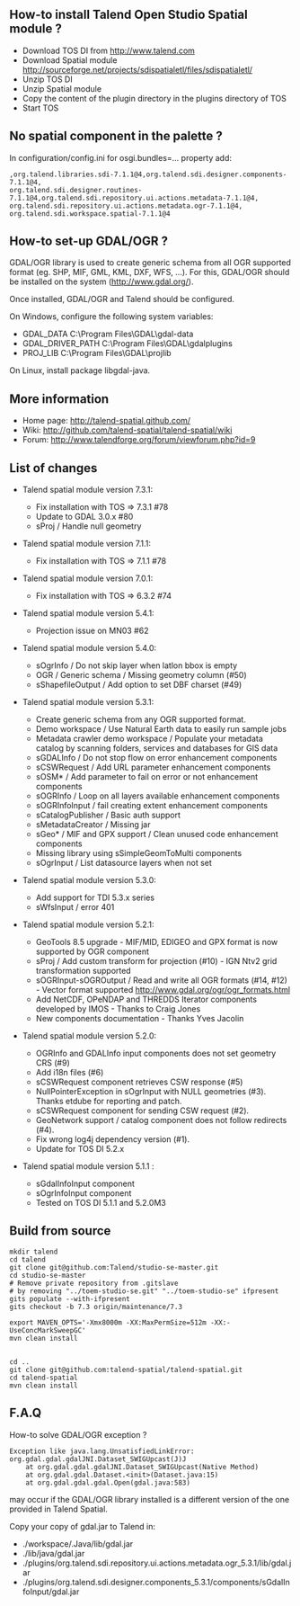 ## How-to install Talend Open Studio Spatial module ?

 * Download TOS DI from http://www.talend.com
 * Download Spatial module http://sourceforge.net/projects/sdispatialetl/files/sdispatialetl/
 * Unzip TOS DI
 * Unzip Spatial module
 * Copy the content of the plugin directory in the plugins directory of TOS
 * Start TOS

## No spatial component in the palette ?

In configuration/config.ini for osgi.bundles=... property add:

```
,org.talend.libraries.sdi-7.1.1@4,org.talend.sdi.designer.components-7.1.1@4,
org.talend.sdi.designer.routines-7.1.1@4,org.talend.sdi.repository.ui.actions.metadata-7.1.1@4,
org.talend.sdi.repository.ui.actions.metadata.ogr-7.1.1@4,
org.talend.sdi.workspace.spatial-7.1.1@4 
```


## How-to set-up GDAL/OGR ?

GDAL/OGR library is used to create generic schema from all OGR supported format
(eg. SHP, MIF, GML, KML, DXF, WFS, ...). For this, GDAL/OGR should be installed 
on the system (http://www.gdal.org/). 

Once installed, GDAL/OGR and Talend should be configured.

On Windows, configure the following system variables:
 * GDAL_DATA C:\Program Files\GDAL\gdal-data
 * GDAL_DRIVER_PATH C:\Program Files\GDAL\gdalplugins
 * PROJ_LIB C:\Program Files\GDAL\projlib


On Linux, install package libgdal-java.



## More information

 * Home page: http://talend-spatial.github.com/
 * Wiki: http://github.com/talend-spatial/talend-spatial/wiki
 * Forum: http://www.talendforge.org/forum/viewforum.php?id=9


## List of changes

* Talend spatial module version 7.3.1:
  * Fix installation with TOS => 7.3.1 #78
  * Update to GDAL 3.0.x #80
  * sProj / Handle null geometry

* Talend spatial module version 7.1.1:
  * Fix installation with TOS => 7.1.1 #78
  
* Talend spatial module version 7.0.1:
  * Fix installation with TOS => 6.3.2 #74

* Talend spatial module version 5.4.1:
  * Projection issue on MN03 #62
  
* Talend spatial module version 5.4.0:
  * sOgrInfo / Do not skip layer when latlon bbox is empty
  * OGR / Generic schema / Missing geometry column (#50)
  * sShapefileOutput / Add option to set DBF charset (#49)

* Talend spatial module version 5.3.1:
  * Create generic schema from any OGR supported format.
  * Demo workspace / Use Natural Earth data to easily run sample jobs
  * Metadata crawler demo workspace / Populate your metadata catalog by scanning folders, services and databases for GIS data
  * sGDALInfo / Do not stop flow on error enhancement components
  * sCSWRequest / Add URL parameter enhancement components
  * sOSM* / Add parameter to fail on error or not enhancement components
  * sOGRInfo / Loop on all layers available enhancement components
  * sOGRInfoInput / fail creating extent enhancement components
  * sCatalogPublisher / Basic auth support
  * sMetadataCreator / Missing jar
  * sGeo* / MIF and GPX support / Clean unused code enhancement components
  * Missing library using sSimpleGeomToMulti components
  * sOgrInput / List datasource layers when not set 

* Talend spatial module version 5.3.0:
  * Add support for TDI 5.3.x series
  * sWfsInput / error 401

* Talend spatial module version 5.2.1:
  * GeoTools 8.5 upgrade - MIF/MID, EDIGEO and GPX format is now supported by OGR component
  * sProj / Add custom transform for projection (#10) - IGN Ntv2 grid transformation supported
  * sOGRInput-sOGROutput / Read and write all OGR formats (#14, #12) - Vector format supported http://www.gdal.org/ogr/ogr_formats.html
  * Add NetCDF, OPeNDAP and THREDDS Iterator components developed by IMOS - Thanks to Craig Jones
  * New components documentation - Thanks Yves Jacolin

* Talend spatial module version 5.2.0:
  * OGRInfo and GDALInfo input components does not set geometry CRS (#9)
  * Add i18n files (#6)
  * sCSWRequest component retrieves CSW response (#5)
  * NullPointerException in sOgrInput with NULL geometries (#3). Thanks etdube for reporting and patch.
  * sCSWRequest component for sending CSW request (#2).
  * GeoNetwork support / catalog component does not follow redirects (#4).
  * Fix wrong log4j dependency version (#1).
  * Update for TOS DI 5.2.x

* Talend spatial module version 5.1.1 :
  * sGdalInfoInput component
  * sOgrInfoInput component
  * Tested on TOS DI 5.1.1 and 5.2.0M3




## Build from source


```shell script
mkdir talend
cd talend
git clone git@github.com:Talend/studio-se-master.git 
cd studio-se-master
# Remove private repository from .gitslave
# by removing "../toem-studio-se.git" "../toem-studio-se" ifpresent
gits populate --with-ifpresent
gits checkout -b 7.3 origin/maintenance/7.3

export MAVEN_OPTS='-Xmx8000m -XX:MaxPermSize=512m -XX:-UseConcMarkSweepGC'
mvn clean install


cd ..
git clone git@github.com:talend-spatial/talend-spatial.git
cd talend-spatial
mvn clean install

```



## F.A.Q

How-to solve GDAL/OGR exception ?

```
Exception like java.lang.UnsatisfiedLinkError: org.gdal.gdal.gdalJNI.Dataset_SWIGUpcast(J)J
	at org.gdal.gdal.gdalJNI.Dataset_SWIGUpcast(Native Method)
	at org.gdal.gdal.Dataset.<init>(Dataset.java:15)
	at org.gdal.gdal.gdal.Open(gdal.java:583)
```
may occur if the GDAL/OGR library installed is a different version of the one provided
in Talend Spatial.

Copy your copy of gdal.jar to Talend in:
 * ./workspace/.Java/lib/gdal.jar
 * ./lib/java/gdal.jar
 * ./plugins/org.talend.sdi.repository.ui.actions.metadata.ogr_5.3.1/lib/gdal.jar
 * ./plugins/org.talend.sdi.designer.components_5.3.1/components/sGdalInfoInput/gdal.jar







